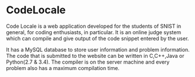 # CodeLocale

Code Locale is a web application developed for the students of SNIST in general, for coding enthusiasts, in particular. It is an online judge system which can compile and give output of the code snippet entered by the user.

It has a MySQL database to store user information and problem information. The code that is submitted to the website can be written in C,C++,Java or Python(2.7 &amp; 3.4). The compiler is on the server machine and every problem also has a maximum compilation time.
 
